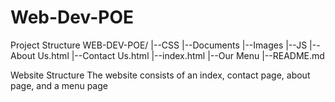 # Web-Dev-POE
Project Structure
WEB-DEV-POE/
|--CSS
|--Documents
|--Images
|--JS
|--About Us.html
|--Contact Us.html
|--index.html
|--Our Menu
|--README.md

Website Structure
The website consists of an index, contact page, about page, and a menu page
